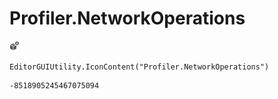# Profiler.NetworkOperations
![](/img/Profiler.NetworkOperations.png)

``` CSharp
EditorGUIUtility.IconContent("Profiler.NetworkOperations")
```
```
-8518905245467075094
```
